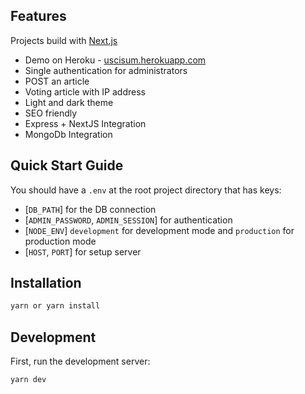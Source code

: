 ## Features

Projects build with [Next.js](https://nextjs.org/)

- Demo on Heroku - [uscisum.herokuapp.com](https://uscisum.herokuapp.com/)
- Single authentication for administrators
- POST an article
- Voting article with IP address
- Light and dark theme
- SEO friendly
- Express + NextJS Integration
- MongoDb Integration

## Quick Start Guide

You should have a `.env` at the root project directory that has keys:

- [`DB_PATH`] for the DB connection
- [`ADMIN_PASSWORD`, `ADMIN_SESSION`] for authentication
- [`NODE_ENV`] `development` for development mode and `production` for production mode
- [`HOST`, `PORT`] for setup server

## Installation

```bash
yarn or yarn install
```

## Development

First, run the development server:

```bash
yarn dev
```
